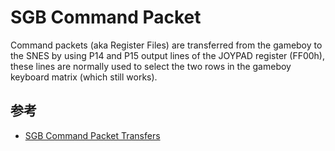 # SGB Command Packet

Command packets (aka Register Files) are transferred from the gameboy to the SNES by using P14 and P15 output lines of the JOYPAD register (FF00h), these lines are normally used to select the two rows in the gameboy keyboard matrix (which still works).

## 参考

- [SGB Command Packet Transfers](https://gbdev.gg8.se/wiki/articles/SGB_Functions#SGB_Command_Packet_Transfers)